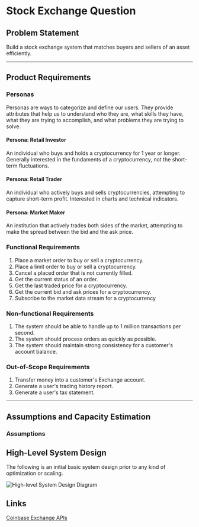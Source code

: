 # Stock Exchange Question

## Problem Statement

Build a stock exchange system that matches buyers and sellers of an asset efficiently.

---

## Product Requirements

### Personas

Personas are ways to categorize and define our users. They provide attributes that help us to understand who they are, what skills they have, what they are trying to accomplish, and what problems they are trying to solve.

#### Persona: Retail Investor

An individual who buys and holds a cryptocurrency for 1 year or longer. Generally interested in the fundaments of a cryptocurrency, not the short-term fluctuations.

#### Persona: Retail Trader

An individual who actively buys and sells cryptocurrencies, attempting to capture short-term profit. Interested in charts and technical indicators.

#### Persona: Market Maker

An institution that actively trades both sides of the market, attempting to make the spread between the bid and the ask price.

### Functional Requirements

1. Place a market order to buy or sell a cryptocurrency.
1. Place a limit order to buy or sell a cryptocurrency.
1. Cancel a placed order that is not currently filled.
1. Get the current status of an order.
1. Get the last traded price for a cryptocurrency.
1. Get the current bid and ask prices for a cryptocurrency.
1. Subscribe to the market data stream for a cryptocurrency

### Non-functional Requirements

1. The system should be able to handle up to 1 million transactions per second.
1. The system should process orders as quickly as possible.
1. The system should maintain strong consistency for a customer's account balance.

### Out-of-Scope Requirements

1. Transfer money into a customer's Exchange account.
1. Generate a user's trading history report.
1. Generate a user's tax statement.

---

## Assumptions and Capacity Estimation

### Assumptions

## High-Level System Design

The following is an initial basic system design prior to any kind of optimization or scaling.

![High-level System Design Diagram](/docs/diagrams/out/high_level_system_design/high_level_system_design.png)

## Links
[Coinbase Exchange APIs](https://docs.cloud.coinbase.com/exchange/docs)
